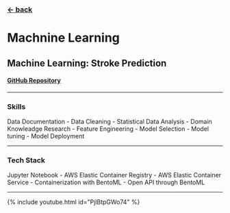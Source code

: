 ### [&larr; back](https://gregorywmorris.github.io/)
# Machnine Learning

## Machine Learning: Stroke Prediction 

#### [GitHub Repository](https://github.com/gregorywmorris/MLZoom2022/tree/main/midterm)

---
### Skills 

Data Documentation - Data Cleaning - Statistical Data Analysis - Domain Knowleadge Research - Feature Engineering - Model Selection - Model tuning - Model Deployment

---
### Tech Stack

Jupyter Notebook - AWS Elastic Container Registry - AWS Elastic Container Service - Containerization with BentoML - Open API through BentoML

---
{% include youtube.html id="PjlBtpGWo74" %}

